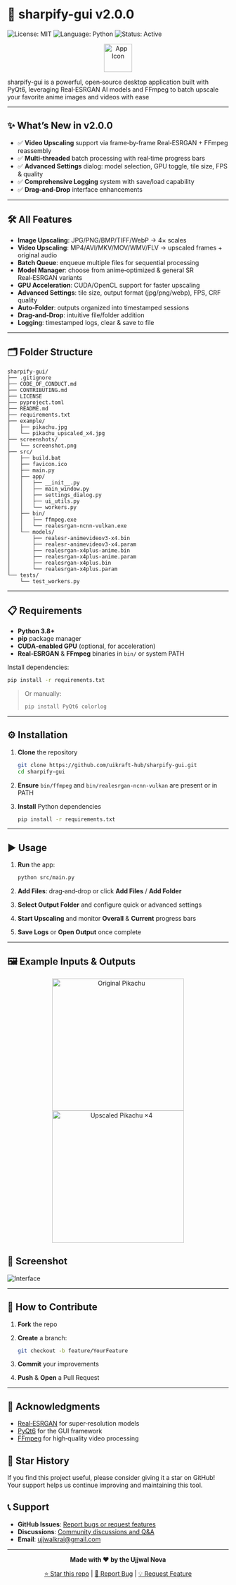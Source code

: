 # 🚀 sharpify-gui v2.0.0

![License: MIT](https://img.shields.io/badge/License-MIT-green) ![Language: Python](https://img.shields.io/badge/Language-Python-blue) ![Status: Active](https://img.shields.io/badge/Status-Active-brightgreen)

<p align="center">
  <img src="src/favicon.ico" alt="App Icon" width="64" height="64" />
</p>

sharpify-gui is a powerful, open‑source desktop application built with PyQt6, leveraging Real‑ESRGAN AI models and FFmpeg to batch upscale your favorite anime images and videos with ease 

---

## ✨ What’s New in v2.0.0

- ✅ **Video Upscaling** support via frame‑by‑frame Real‑ESRGAN + FFmpeg reassembly  
- ✅ **Multi‑threaded** batch processing with real‑time progress bars  
- ✅ **Advanced Settings** dialog: model selection, GPU toggle, tile size, FPS & quality  
- ✅ **Comprehensive Logging** system with save/load capability  
- ✅ **Drag‑and‑Drop** interface enhancements  

---

## 🛠️ All Features

- **Image Upscaling**: JPG/PNG/BMP/TIFF/WebP → 4× scales  
- **Video Upscaling**: MP4/AVI/MKV/MOV/WMV/FLV → upscaled frames + original audio  
- **Batch Queue**: enqueue multiple files for sequential processing  
- **Model Manager**: choose from anime‑optimized & general SR Real‑ESRGAN variants  
- **GPU Acceleration**: CUDA/OpenCL support for faster upscaling  
- **Advanced Settings**: tile size, output format (jpg/png/webp), FPS, CRF quality  
- **Auto‑Folder**: outputs organized into timestamped sessions  
- **Drag‑and‑Drop**: intuitive file/folder addition  
- **Logging**: timestamped logs, clear & save to file  

---

## 🗂️ Folder Structure

```
sharpify-gui/
├── .gitignore
├── CODE_OF_CONDUCT.md
├── CONTRIBUTING.md
├── LICENSE
├── pyproject.toml
├── README.md
├── requirements.txt
├── example/
│   ├── pikachu.jpg
│   └── pikachu_upscaled_x4.jpg
├── screenshots/
│   └── screenshot.png
├── src/
│   ├── build.bat
│   ├── favicon.ico
│   ├── main.py
│   ├── app/
│   │   ├── __init__.py
│   │   ├── main_window.py
│   │   ├── settings_dialog.py
│   │   ├── ui_utils.py
│   │   └── workers.py
│   ├── bin/
│   │   ├── ffmpeg.exe
│   │   └── realesrgan-ncnn-vulkan.exe
│   └── models/
│       ├── realesr-animevideov3-x4.bin
│       ├── realesr-animevideov3-x4.param
│       ├── realesrgan-x4plus-anime.bin
│       ├── realesrgan-x4plus-anime.param
│       ├── realesrgan-x4plus.bin
│       └── realesrgan-x4plus.param
└── tests/
    └── test_workers.py
```

---

## 📋 Requirements

- **Python 3.8+**  
- **pip** package manager  
- **CUDA‑enabled GPU** (optional, for acceleration)  
- **Real‑ESRGAN** & **FFmpeg** binaries in `bin/` or system PATH  

Install dependencies:

```bash
pip install -r requirements.txt
````

> Or manually:
>
> ```bash
> pip install PyQt6 colorlog
> ```

---

## ⚙️ Installation

1. **Clone** the repository

   ```bash
   git clone https://github.com/uikraft-hub/sharpify-gui.git
   cd sharpify-gui
   ```
2. **Ensure** `bin/ffmpeg` and `bin/realesrgan-ncnn-vulkan` are present or in PATH
3. **Install** Python dependencies

   ```bash
   pip install -r requirements.txt
   ```

---

## ▶️ Usage

1. **Run** the app:

   ```bash
   python src/main.py
   ```
2. **Add Files**: drag‑and‑drop or click **Add Files** / **Add Folder**
3. **Select Output Folder** and configure quick or advanced settings
4. **Start Upscaling** and monitor **Overall** & **Current** progress bars
5. **Save Logs** or **Open Output** once complete

---

## 🖼️ Example Inputs & Outputs

<p align="center">
  <img src="example/pikachu.jpg" alt="Original Pikachu" width="300" />
  <img src="example/pikachu_upscaled_x4.jpg" alt="Upscaled Pikachu ×4" width="300" />
</p>

## 📸 Screenshot

![Interface](screenshots/screenshot.png)

---

## 🤝 How to Contribute

1. **Fork** the repo
2. **Create** a branch:

   ```bash
   git checkout -b feature/YourFeature
   ```
3. **Commit** your improvements
4. **Push** & **Open** a Pull Request

---

## 🙏 Acknowledgments

* [Real‑ESRGAN](https://github.com/xinntao/Real-ESRGAN) for super‑resolution models
* [PyQt6](https://pypi.org/project/PyQt6/) for the GUI framework
* [FFmpeg](https://ffmpeg.org/) for high‑quality video processing

## 🌟 Star History

If you find this project useful, please consider giving it a star on GitHub! Your support helps us continue improving and maintaining this tool.

## 📞 Support

- **GitHub Issues**: [Report bugs or request features](https://github.com/uikraft-hub/sharpify-gui/issues)
- **Discussions**: [Community discussions and Q&A](https://github.com/uikraft-hub/sharpify-gui/discussions)
- **Email**: ujjwalkrai@gmail.com

---

<div align="center">

**Made with ❤️ by the Ujjwal Nova**

[⭐ Star this repo](https://github.com/uikraft-hub/sharpify-gui) | [🐛 Report Bug](https://github.com/uikraft-hub/sharpify-gui/issues) | [💡 Request Feature](https://github.com/uikraft-hub/sharpify-gui/issues)

</div>
